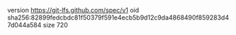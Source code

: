 version https://git-lfs.github.com/spec/v1
oid sha256:82899fedcbdc81f50379f591e4ecb5b9d12c9da4868490f859283d47d044a584
size 720
